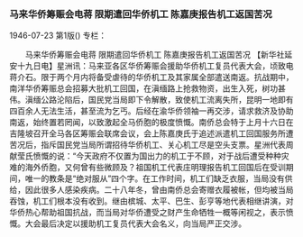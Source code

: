 ### 马来华侨筹赈会电蒋  限期遣回华侨机工  陈嘉庚报告机工返国苦况

1946-07-23
第1版()
专栏：

　　马来华侨筹赈会电蒋
    限期遣回华侨机工
    陈嘉庚报告机工返国苦况
    【新华社延安十九日电】星洲讯：马来亚各区华侨筹赈会援助华侨机工复员代表大会，顷致电蒋介石。限于两个月内将备受虐待的华侨机工及其家属全部遣送南返。抗战期中，南洋华侨筹赈总会招募大批机工回国，在滇缅路上抢救物资，出生入死，树功甚伟。滇缅公路沦陷后，国民党当局即下令解散，致使机工流离失所，昆明一地即有四百余人无法生活，甚至流为乞丐。后经在渝华侨领袖一再交涉，请求救济及协助南返，始终置若罔闻，以致激起全马侨胞的极度愤慨。南侨总会特于上月十六日在吉隆坡召开全马各区筹赈会联席会议，会上陈嘉庚氏于追述派遣机工回国服务所遭苦况后，指斥国民党当局所谓招待华侨机工、关心机工尽是空头支票。星洲代表周献莹氏愤慨的说：“今天政府不仅置为国出力的机工于不顾，对于战后遭受种种灾难的海外侨胞，又何曾有些微顾及？祖国机工代表庄明理报告机工回国后在受训期间，唯一的教条是“绝对服从”四个字。在工作时间，机工们缺乏衣服，当局没有供给，因此很多人感染疾病。二十八年冬，曾由南侨总会寄赠衣履被帐，但均被当局吞蚀，机工们根本没有收到。继由槟城、太平、巴生、彭亨等地代表相继讲演，对华侨热心帮助祖国抗战，而当局对华侨遭受之财产生命牺牲一概等闲视之，表示愤慨。大会最后决定以援助机工复员代表大会名义，向当局严正交涉。
